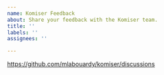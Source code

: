 ```yaml
---
name: Komiser Feedback
about: Share your feedback with the Komiser team.
title: ''
labels: ''
assignees: ''

---
```


https://github.com/mlabouardy/komiser/discussions
